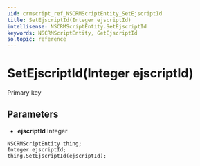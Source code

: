 ```yaml
---
uid: crmscript_ref_NSCRMScriptEntity_SetEjscriptId
title: SetEjscriptId(Integer ejscriptId)
intellisense: NSCRMScriptEntity.SetEjscriptId
keywords: NSCRMScriptEntity, GetEjscriptId
so.topic: reference
---
```


# SetEjscriptId(Integer ejscriptId)

Primary key

## Parameters

* **ejscriptId** Integer

```crmscript
NSCRMScriptEntity thing;
Integer ejscriptId;
thing.SetEjscriptId(ejscriptId);
```

